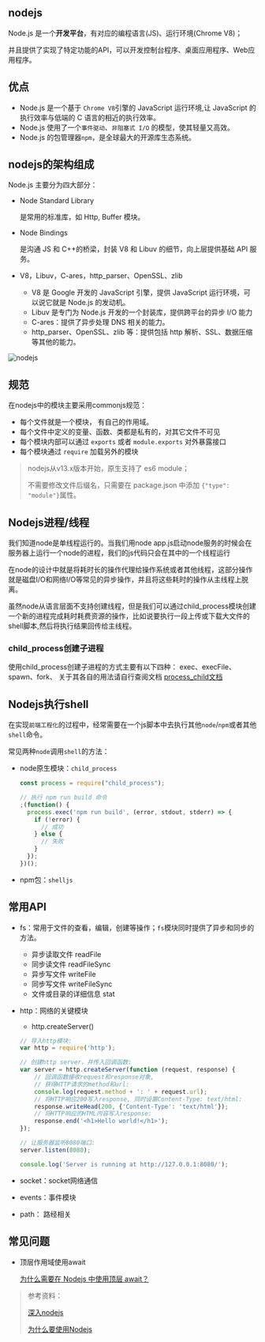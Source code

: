 ## nodejs

Node.js 是一个**开发平台**，有对应的编程语言(JS)、运行环境(Chrome V8)；

并且提供了实现了特定功能的API，可以开发控制台程序、桌面应用程序、Web应用程序。



## 优点

- Node.js 是一个基于 `Chrome V8`引擎的 JavaScript 运行环境,让 JavaScript 的执行效率与低端的 C 语言的相近的执行效率。
- Node.js 使用了一个`事件驱动`、`非阻塞式 I/O` 的模型，使其轻量又高效。
- Node.js 的包管理器`npm`，是全球最大的开源库生态系统。



## nodejs的架构组成

Node.js 主要分为四大部分：

- Node Standard Library

  是常用的标准库，如 Http, Buffer 模块。

- Node Bindings

  是沟通 JS 和 C++的桥梁，封装 V8 和 Libuv 的细节，向上层提供基础 API 服务。

- V8，Libuv，C-ares，http_parser、OpenSSL、zlib

  - V8 是 Google 开发的 JavaScript 引擎，提供 JavaScript 运行环境，可以说它就是 Node.js 的发动机。
  - Libuv 是专门为 Node.js 开发的一个封装库，提供跨平台的异步 I/O 能力
  - C-ares：提供了异步处理 DNS 相关的能力。
  - http_parser、OpenSSL、zlib 等：提供包括 http 解析、SSL、数据压缩等其他的能力。

  

![nodejs](http://img.callbackhell.xyz/vuepress/server/nodejs.webp)



## 规范

在nodejs中的模块主要采用commonjs规范：

- 每个文件就是一个模块， 有自己的作用域。
- 每个文件中定义的变量、函数、类都是私有的，对其它文件不可见
- 每个模块内部可以通过 `exports` 或者 `module.exports` 对外暴露接口
- 每个模块通过 `require` 加载另外的模块

> nodejs从v13.x版本开始，原生支持了 es6 module；
>
> 不需要修改文件后缀名，只需要在 package.json 中添加 `{"type": "module"}`属性。



## Nodejs进程/线程

我们知道node是单线程运行的。当我们用node app.js启动node服务的时候会在服务器上运行一个node的进程，我们的js代码只会在其中的一个线程运行

在node的设计中就是将耗时长的操作代理给操作系统或者其他线程，这部分操作就是磁盘I/O和网络I/O等常见的异步操作，并且将这些耗时的操作从主线程上脱离。

虽然node从语言层面不支持创建线程，但是我们可以通过child_process模块创建一个新的进程完成耗时耗费资源的操作，比如说要执行一段上传或下载大文件的shell脚本,然后将执行结果回传给主线程。

### child_process创建子进程

使用child_process创建子进程的方式主要有以下四种：
exec、execFile、spawn、fork、
关于其各自的用法请自行查阅文档
[process_child文档](https://nodejs.org/api/child_process.html#child-process)



## Nodejs执行shell

在实现`前端工程化`的过程中，经常需要在一个js脚本中去执行其他`node`/`npm`或者其他`shell`命令。

常见两种`node`调用`shell`的方法：

- node原生模块：`child_process`

  ```js
  const process = require("child_process");
  
  // 执行 npm run build 命令
  ;(function() {
    process.exec('npm run build', (error, stdout, stderr) => {
      if (!error) {
        // 成功
      } else {
        // 失败
      }
    });
  })();
  ```

  

- npm包：`shelljs`









## 常用API

- fs：常用于文件的查看，编辑，创建等操作；`fs`模块同时提供了异步和同步的方法。

  - 异步读取文件 readFile
  - 同步读文件 readFileSync
  - 异步写文件 writeFile 
  - 同步写文件 writeFileSync
  - 文件或目录的详细信息 stat

- http：网络的关键模块

  - http.createServer()

  ```js
  // 导入http模块:
  var http = require('http');
  
  // 创建http server，并传入回调函数:
  var server = http.createServer(function (request, response) {
      // 回调函数接收request和response对象,
      // 获得HTTP请求的method和url:
      console.log(request.method + ': ' + request.url);
      // 将HTTP响应200写入response, 同时设置Content-Type: text/html:
      response.writeHead(200, {'Content-Type': 'text/html'});
      // 将HTTP响应的HTML内容写入response:
      response.end('<h1>Hello world!</h1>');
  });
  
  // 让服务器监听8080端口:
  server.listen(8080);
  
  console.log('Server is running at http://127.0.0.1:8080/');
  ```

  

- socket：socket网络通信

- events：事件模块

- path： 路经相关





## 常见问题

- 顶层作用域使用await

  [为什么需要在 Nodejs 中使用顶层 await？](https://segmentfault.com/a/1190000039128424)













> 参考资料：
>
> [深入nodejs](https://www.hlwen.com/2022/03/28/471.html)
>
> [为什么要使用Nodejs](https://juejin.cn/post/6844903441890967565)